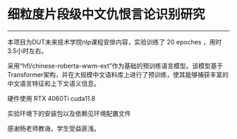 # 细粒度片段级中文仇恨言论识别研究
---
本项目为DUT未来技术学院nlp课程安排内容，实验训练了 20 epoches ，用时3.5小时左右。

采用“hfl/chinese-roberta-wwm-ext”作为基础的预训练语言模型。该模型基于Transformer架构，并在大规模中文语料库上进行了预训练，使其能够捕获丰富的中文语言特征和上下文语义信息。

硬件使用 RTX 4060Ti cuda11.8

实验环境下的安装包以及依赖见环境配置文件

感谢杨老师教诲，学生受益匪浅。
